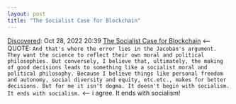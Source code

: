 ```yaml
---
layout: post
title: "The Socialist Case for Blockchain"
---
```

[Discovered](http://rolandtanglao.com/2020/07/29/p1-blogthis-checkvist-list-links-to-blog/): Oct 28, 2022 20:39  [The Socialist Case for Blockchain](https://halfanhour.blogspot.com/2022/10/the-socialist-case-for-blockchain.html) <-- QUOTE: `And that's where the error lies in the Jacoban's argument. They want the science to reflect their own moral and political philosophies. But conversely, I believe that, ultimately, the making of good decisions leads to something like a socialist moral and political philosophy. Because I believe things like personal freedom and autonomy, social diversity and equity, etc.etc., makes for better decisions. But for me it isn't dogma. It doesn't begin with socialism. It ends with socialism.` <-- i agree. It ends with socialism!
